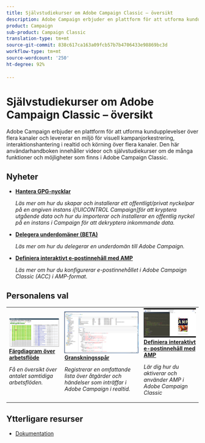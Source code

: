 ```yaml
---
title: Självstudiekurser om Adobe Campaign Classic – översikt
description: Adobe Campaign erbjuder en plattform för att utforma kundupplevelser över flera kanaler och levererar en miljö för visuell kampanjorkestrering, interaktionshantering i realtid och körning över flera kanaler. Den här användarhandboken innehåller videor och självstudiekurser om de många funktioner och möjligheter som finns i Adobe Campaign Standard.
product: Campaign
sub-product: Campaign Classic
translation-type: tm+mt
source-git-commit: 838c617ca163a09fcb57b7b4706433e98869bc3d
workflow-type: tm+mt
source-wordcount: '250'
ht-degree: 92%

---
```



# Självstudiekurser om Adobe Campaign Classic – översikt

Adobe Campaign erbjuder en plattform för att utforma kundupplevelser över flera kanaler och levererar en miljö för visuell kampanjorkestrering, interaktionshantering i realtid och körning över flera kanaler. Den här användarhandboken innehåller videor och självstudiekurser om de många funktioner och möjligheter som finns i Adobe Campaign Classic.

## Nyheter

* **[Hantera GPG-nycklar](/help/monitoring-campaign-classic/control-panel/gpg-key-management/gpg-key-management-overview.md)**

   *Läs mer om hur du skapar och installerar ett offentligt/privat nyckelpar på en angiven instans i[!UICONTROL Campaign]för att kryptera utgående data och hur du importerar och installerar en offentlig nyckel på en instans i Campaign för att dekryptera inkommande data.*

* **[Delegera underdomäner (BETA)](/help/monitoring-campaign-classic/control-panel/subdomain-delegation.md)**

   *Läs mer om hur du delegerar en underdomän till Adobe Campaign.*

* **[Definiera interaktivt e-postinnehåll med AMP](/help/sending-messages/email-channel/defining-interactive-email-content-with-amp.md)**

   *Läs mer om hur du konfigurerar e-postinnehållet i Adobe Campaign Classic (ACC) i AMP-format.*

## Personalens val

<table>
<tr>
  <td>
    <a href="./monitoring-campaign-classic/workflow-heatmap.md">
      <img alt="Färgdiagram över arbetsflöde (video)" src="./assets/workflow-heatmap.png"/>
    </a>
    <div>
      <a href="./monitoring-campaign-classic/workflow-heatmap.md">
    <strong>Färgdiagram över arbetsflöde</strong>
    </a>
    </div>
    <p>
    <em>Få en översikt över antalet samtidiga arbetsflöden.</em>
    <p>
  </td>
   <td>
    <a href="./monitoring-campaign-classic/audit-trail.md">
      <img alt="Granskningsspår (video)" src="./assets/acc-audit-trail-thumb.png" />
    </a>
    <div>
      <a href="./monitoring-campaign-classic/audit-trail.md">
    <strong>Granskningsspår</strong>
    </a>
    </div> 
    <p>
    <em>Registrerar en omfattande lista över åtgärder och händelser som inträffar i Adobe Campaign i realtid.</em>
    <p>
  </td>
  <td>
    <a href="./sending-messages/email-channel/defining-interactive-email-content-with-amp.md">
      <img alt="Definiera interaktivt e-postinnehåll med AMP (video)" src="./assets/29940.png" />
    </a>
    <div>
      <a href="./sending-messages/email-channel/defining-interactive-email-content-with-amp.md">
    <strong>Definiera interaktivt e-postinnehåll med AMP</strong>
    </a>
    </div>
    <p>
    <em>Lär dig hur du aktiverar och använder AMP i Adobe Campaign Classic </em>
    <p>
  </td>
</tr>
</table>

## Ytterligare resurser

* [Dokumentation](https://docs.adobe.com/content/help/sv-SE/campaign-classic/using/getting-started/starting-with-adobe-campaign/about-adobe-campaign-classic.html)
